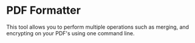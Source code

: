 # PDF Formatter
This tool allows you to perform multiple operations such as merging, and encrypting on your PDF's using one command line.
